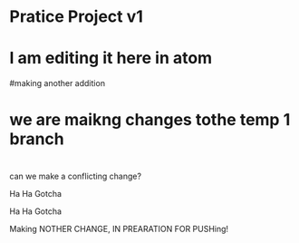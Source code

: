  # Pratice Project v1
# I am editing it here in atom

#making another addition
# we are maikng changes tothe temp 1 branch
#
can we make a conflicting change?

Ha Ha Gotcha

Ha Ha Gotcha


Making NOTHER CHANGE, IN PREARATION FOR PUSHing!
